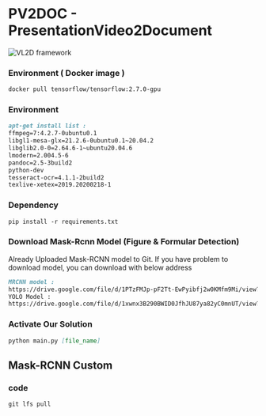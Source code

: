 # PV2DOC - PresentationVideo2Document
![VL2D framework](https://github.com/jwr0218/VL2D/assets/54136688/d1fb3fa4-97ea-43f7-b3cb-3bd0cdcd4501)


### Environment ( Docker image ) 
```md
docker pull tensorflow/tensorflow:2.7.0-gpu
```

### Environment
```md
apt-get install list : 
ffmpeg=7:4.2.7-0ubuntu0.1
libgl1-mesa-glx=21.2.6-0ubuntu0.1~20.04.2
libglib2.0-0=2.64.6-1~ubuntu20.04.6
lmodern=2.004.5-6
pandoc=2.5-3build2
python-dev
tesseract-ocr=4.1.1-2build2
texlive-xetex=2019.20200218-1
```


### Dependency
```md 
pip install -r requirements.txt
```

### Download Mask-Rcnn Model (Figure & Formular Detection)

Already Uploaded Mask-RCNN model to Git. 
If you have problem to download model, you can download with below address
```md
MRCNN model : 
https://drive.google.com/file/d/1PTzFMJp-pF2Tt-EwPyibfj2w0KMfm9Mi/view?usp=sharing
YOLO Model : 
https://drive.google.com/file/d/1xwnx3B290BWID0JfhJU87ya82yC0mnUT/view?usp=sharing
```

### Activate Our Solution 

```md 
python main.py [file_name]
```


## Mask-RCNN Custom 

### code 
```md
git lfs pull
```
